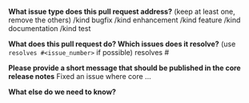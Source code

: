 **What issue type does this pull request address?** (keep at least one, remove the others) 
/kind bugfix
/kind enhancement
/kind feature
/kind documentation
/kind test

**What does this pull request do? Which issues does it resolve?** (use `resolves #<issue_number>` if possible) 
resolves #


**Please provide a short message that should be published in the core release notes**
Fixed an issue where core ...


**What else do we need to know?** 
